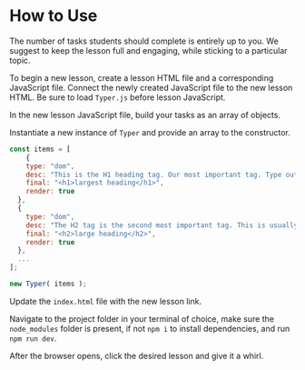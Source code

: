 # How to Use

The number of tasks students should complete is entirely up to you. We suggest to keep the lesson full and engaging, while sticking to a particular topic.

To begin a new lesson, create a lesson HTML file and a corresponding JavaScript file. Connect the newly created JavaScript file to the new lesson HTML. Be sure to load `Typer.js` before lesson JavaScript.

In the new lesson JavaScript file, build your tasks as an array of objects.

Instantiate a new instance of `Typer` and provide an array to the constructor.

```JavaScript
const items = [
    {
    type: "dom",
    desc: "This is the H1 heading tag. Our most important tag. Type out the tag and the words in between.",
    final: "<h1>largest heading</h1>",
    render: true
  },
  {
    type: "dom",
    desc: "The H2 tag is the second most important tag. This is usually the most commonly used heading tag. Remember to always close your tags with a forward slash '/' ",
    final: "<h2>large heading</h2>",
    render: true
  },
  ...
];

new Typer( items );
```

Update the `index.html` file with the new lesson link.

Navigate to the project folder in your terminal of choice, make sure the `node_modules` folder is present, if not `npm i` to install dependencies, and run `npm run dev`.

After the browser opens, click the desired lesson and give it a whirl.
